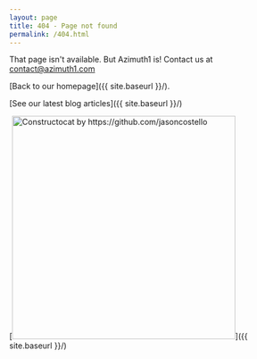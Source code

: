 ```yaml
---
layout: page
title: 404 - Page not found
permalink: /404.html
---
```


That page isn't available.  But Azimuth1 is!  Contact us at contact@azimuth1.com

[Back to our homepage]({{ site.baseurl }}/).

[See our latest blog articles]({{ site.baseurl }}/)

[<img src="{{ site.baseurl }}/images/404.jpg" alt="Constructocat by https://github.com/jasoncostello" style="width: 400px;"/>]({{ site.baseurl }}/)
